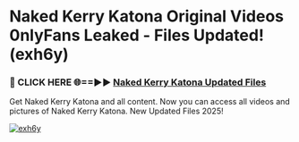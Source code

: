 # Naked Kerry Katona Original Videos 0nlyFans Leaked - Files Updated! (exh6y)

<h3>🔴 CLICK HERE 🌐==►► <a href="https://tinyurl.com/up5wt9bj" rel="nofollow">Naked Kerry Katona Updated Files</a></h3>

Get Naked Kerry Katona and all content. Now you can access all videos and pictures of Naked Kerry Katona. New Updated Files 2025!

[![exh6y](https://i.imgur.com/ABiUzMV.gif)](https://tinyurl.com/up5wt9bj)
